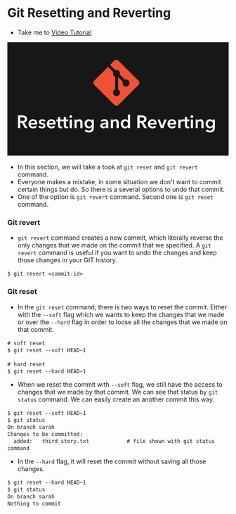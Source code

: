 # Git Resetting and Reverting
  - Take me to [Video Tutorial](https://kodekloud.com/courses/1085975/lectures/23244877)

![r1](../../images/r1.PNG)


- In this section, we will take a took at `git reset` and `git revert` command.
- Everyone makes a mistake, in some situation we don't want to commit certain things but do. So there is a several options to undo that commit.
- One of the option is `git revert` command. Second one is `git reset` command.

### Git revert
- `git revert` command creates a new commit, which literally reverse the only changes that we made on the commit that we specified. A `git revert` command is useful if you want to undo the changes and keep those changes in your GIT history.

```
$ git revert <commit-id>
```

### Git reset
- In the `git reset` command, there is two ways to reset the commit. Either with the `--soft` flag which we wants to keep the changes that we made or over the `--hard` flag in order to loose all the changes that we made on that commit.

```
# soft reset
$ git reset --soft HEAD~1

# hard reset
$ git reset --hard HEAD~1
```

- When we reset the commit with `--soft` flag, we still have the access to changes that we made by that commit. We can see that status by `git status` command. We can easily create an another commit this way.

```
$ git reset --soft HEAD~1
$ git status
On branch sarah
Changes to be committed:
  added:   third_story.txt            # file shown with git status command
``` 

- In the `--hard` flag, it will reset the commit without saving all those changes.

```
$ git reset --hard HEAD~1
$ git status
On branch sarah
Nothing to commit
```
